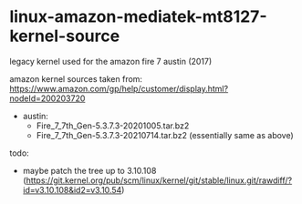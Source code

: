 # linux-amazon-mediatek-mt8127-kernel-source

legacy kernel used for the amazon fire 7 austin (2017)

amazon kernel sources taken from: https://www.amazon.com/gp/help/customer/display.html?nodeId=200203720

- austin:
  - Fire_7_7th_Gen-5.3.7.3-20201005.tar.bz2
  - Fire_7_7th_Gen-5.3.7.3-20210714.tar.bz2 (essentially same as above)

todo:

- maybe patch the tree up to 3.10.108 (https://git.kernel.org/pub/scm/linux/kernel/git/stable/linux.git/rawdiff/?id=v3.10.108&id2=v3.10.54)
